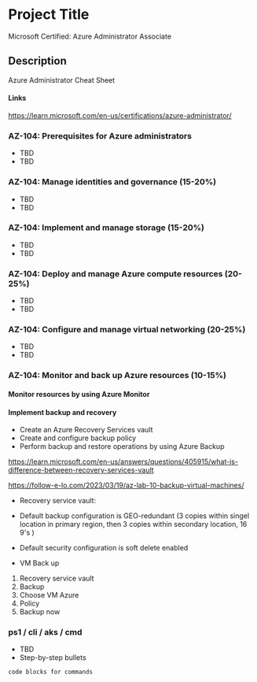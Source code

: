 # Project Title

Microsoft Certified: Azure Administrator Associate

## Description

Azure Administrator Cheat Sheet

#### Links

https://learn.microsoft.com/en-us/certifications/azure-administrator/


### AZ-104: Prerequisites for Azure administrators

* TBD
* TBD

### AZ-104: Manage identities and governance (15-20%)

* TBD
* TBD

### AZ-104: Implement and manage storage (15-20%)

* TBD
* TBD

### AZ-104: Deploy and manage Azure compute resources (20-25%)

* TBD
* TBD

### AZ-104: Configure and manage virtual networking (20-25%)

* TBD
* TBD

### AZ-104: Monitor and back up Azure resources (10-15%)

#### Monitor resources by using Azure Monitor
#### Implement backup and recovery

* Create an Azure Recovery Services vault
* Create and configure backup policy
* Perform backup and restore operations by using Azure Backup

https://learn.microsoft.com/en-us/answers/questions/405915/what-is-difference-between-recovery-services-vault

https://follow-e-lo.com/2023/03/19/az-lab-10-backup-virtual-machines/


* Recovery service vault:
* Default backup configuration is GEO-redundant (3 copies within singel location in primary region, then 3 copies within secondary location, 16 9's )
* Default security configuration is soft delete enabled

* VM Back up
1. Recovery service vault
2. Backup
3. Choose VM Azure
5. Policy
6. Backup now



### ps1 / cli / aks / cmd

* TBD
* Step-by-step bullets

```
code blocks for commands
```